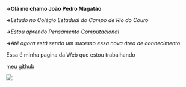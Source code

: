 &#10132;**Olá me chamo João Pedro Magatão**

&#10132;*Estudo no Colégio Estadual do Campo de Rio do Couro*

&#10132;*Estou aprendo Pensamento Computacional*
 
 &#10132;_Até agora está sendo um sucesso essa nova área de conhecimento_
 
 Essa é minha pagina da Web que estou trabalhando
 
 [ meu github](https://github.com/JoaoMagatao/MAGACELL.git)
 
 ![](https://www.iugu.com/hubfs/O-que-%C3%A9-github-e-qual-a-sua-import%C3%A2ncia-para-a-programa%C3%A7%C3%A3o.jpg)
